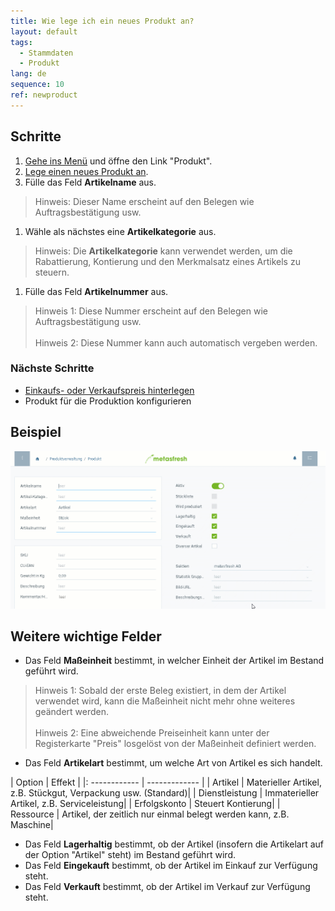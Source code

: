 ```yaml
---
title: Wie lege ich ein neues Produkt an?
layout: default
tags:
  - Stammdaten
  - Produkt
lang: de
sequence: 10
ref: newproduct
---
```


## Schritte

1. [Gehe ins Menü](Menu) und öffne den Link "Produkt".
1. [Lege einen neues Produkt an](Neuer_Datensatz_Fenster_Webui).
1. Fülle das Feld **Artikelname** aus.
 > Hinweis: Dieser Name erscheint auf den Belegen wie Auftragsbestätigung usw.

1. Wähle als nächstes eine **Artikelkategorie** aus.
 > Hinweis: Die **Artikelkategorie** kann verwendet werden, um die Rabattierung, Kontierung und den Merkmalsatz eines Artikels zu steuern.

1. Fülle das Feld **Artikelnummer** aus.
 > Hinweis 1: Diese Nummer erscheint auf den Belegen wie Auftragsbestätigung usw.<br><br>
 > Hinweis 2: Diese Nummer kann auch automatisch vergeben werden.

### Nächste Schritte
- [Einkaufs- oder Verkaufspreis hinterlegen](ProduktPreis)
- Produkt für die Produktion konfigurieren

## Beispiel

![](assets/neuesprodukt.gif)

## Weitere wichtige Felder

- Das Feld **Maßeinheit** bestimmt, in welcher Einheit der Artikel im Bestand geführt wird.
 > Hinweis 1: Sobald der erste Beleg existiert, in dem der Artikel verwendet wird, kann die Maßeinheit nicht mehr ohne weiteres geändert werden.<br><br>
 > Hinweis 2: Eine abweichende Preiseinheit kann unter der Registerkarte "Preis" losgelöst von der Maßeinheit definiert werden.

- Das Feld **Artikelart** bestimmt, um welche Art von Artikel es sich handelt.

|	Option | Effekt |
|:	------------ | ------------- |
|	Artikel | Materieller Artikel, z.B. Stückgut, Verpackung usw. (Standard)|
|	Dienstleistung | Immaterieller Artikel, z.B. Serviceleistung|
|	Erfolgskonto | Steuert Kontierung|
|	Ressource | Artikel, der zeitlich nur einmal belegt werden kann, z.B. Maschine|

- Das Feld **Lagerhaltig** bestimmt, ob der Artikel (insofern die Artikelart auf der Option "Artikel" steht) im Bestand geführt wird.
- Das Feld **Eingekauft** bestimmt, ob der Artikel im Einkauf zur Verfügung steht.
- Das Feld **Verkauft** bestimmt, ob der Artikel im Verkauf zur Verfügung steht.
